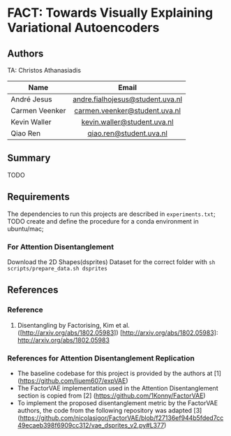 # FACT: Towards Visually Explaining Variational Autoencoders

## Authors
TA: Christos Athanasiadis

| Name           | Email                            |
|----------------|:-------------------------:       |
| André Jesus    | andre.fialhojesus@student.uva.nl |
| Carmen Veenker | carmen.veenker@student.uva.nl    |
| Kevin Waller   | kevin.waller@student.uva.nl      |
| Qiao Ren       | qiao.ren@student.uva.nl          |

## Summary
TODO

## Requirements
The dependencies to run this projects are described in ```experiments.txt```;
TODO create and define the procedure for a conda environment in ubuntu/mac;
### For Attention Disentanglement
Download the 2D Shapes(dsprites) Dataset for the correct folder with ``` sh scripts/prepare_data.sh dsprites ```

## References
### Reference
1. Disentangling by Factorising, Kim et al.([http://arxiv.org/abs/1802.05983])
[http://arxiv.org/abs/1802.05983]: http://arxiv.org/abs/1802.05983

### References for Attention Disentanglement Replication
* The baseline codebase for this project is provided by the authors at [1] (https://github.com/liuem607/expVAE)
* The FactorVAE implementation used in the Attention Disentanglement section is copied from [2] (https://github.com/1Konny/FactorVAE)
* To implement the proposed disentanglement metric by the FactorVAE authors, the code from the following repository was adapted [3] (https://github.com/nicolasigor/FactorVAE/blob/f27136ef944b5fded7cc49ecaeb398f6909cc312/vae_dsprites_v2.py#L377)
